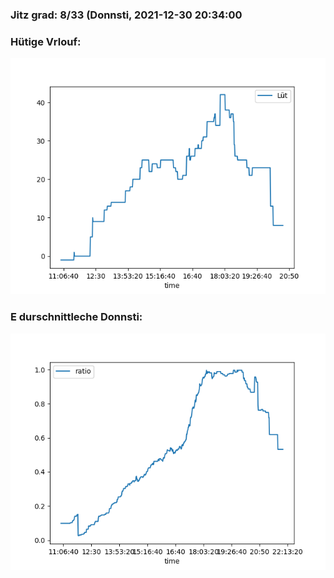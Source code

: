 ### Jitz grad: 8/33 (Donnsti, 2021-12-30 20:34:00

### Hütige Vrlouf:
![Graph](Today.png)

### E durschnittleche Donnsti:
![Graph](Donnsti.png)